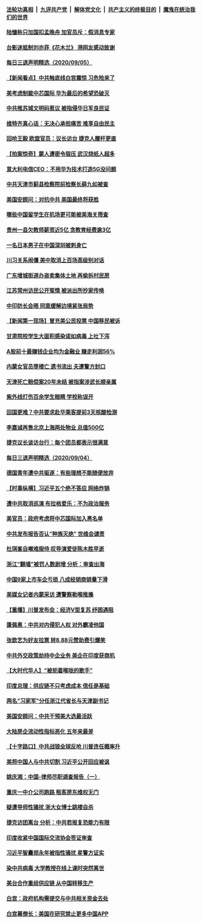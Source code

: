 

####  [法轮功真相](../../../../basic/blob/master/README.md?t=09061302) &nbsp;|&nbsp; [九评共产党](../../../../9ping.md/blob/master/README.md?t=09061302) &nbsp;|&nbsp; [解体党文化](../../../../jtdwh.md/blob/master/README.md?t=09061302)  &nbsp;|&nbsp; [共产主义的终极目的](../../../../gczydzjmd.md/blob/master/README.md?t=09061302) &nbsp;|&nbsp; [魔鬼在统治我们的世界](../../../../mgztzwmdsj.md/blob/master/README.md?t=09061302) 

#### [陆慷称只加国扣孟晚舟 加官员斥：假消息专家](../pages/nsc413/n12383401.md?t=09061302) 

#### [台影迷抵制刘亦菲《花木兰》 港网友感动致谢](../pages/nsc413/n12383230.md?t=09061302) 

#### [每日三退声明精选（2020/09/05）](../pages/nsc413/n12383584.md?t=09061302) 

#### [【新闻看点】中共触底线白宫震惊 习危险来了](../pages/nsc413/n12383239.md?t=09061302) 

#### [美考虑制裁中芯国际 华为最后的希望恐破灭](../pages/nsc413/n12383368.md?t=09061302) 

#### [中共推苏城文明码惹议 被指侵华日军良民证](../pages/nsc413/n12383236.md?t=09061302) 

#### [维特齐真心话：无决心承担痛苦 难享自由民主](../pages/nsc413/n12383186.md?t=09061302) 

#### [回呛王毅 欧盟官员：议长访台 捷克人腰杆更直](../pages/nsc413/n12383142.md?t=09061302) 

#### [【拍案惊奇】蒙人遭密令狠压 武汉烧纸人超多](../pages/nsc413/n12383150.md?t=09061302) 

#### [意大利电信CEO：不用华为技术打造5G没问题](../pages/nsc413/n12383117.md?t=09061302) 

#### [中共天津市蓟县检察院前检察长薛九如被查](../pages/nsc413/n12382942.md?t=09061302) 

#### [美国安顾问：对抗中共 美国最终将获胜](../pages/nsc413/n12383012.md?t=09061302) 

#### [哪些中国留学生在机场更可能被美海关筛查](../pages/nsc413/n12382833.md?t=09061302) 

#### [贵州一县欠教师薪资近5亿 贪教育经费逾3亿](../pages/nsc413/n12382972.md?t=09061302) 

#### [一名日本男子在中国深圳被刺身亡](../pages/nsc413/n12382922.md?t=09061302) 

#### [川习关系闹僵 美中取消上百场高级别对话](../pages/nsc413/n12381137.md?t=09061302) 

#### [广东增城街道办盗卖集体土地 再偷拆村民房](../pages/nsc413/n12382832.md?t=09061302) 

#### [江苏常州访民公开冤情 被派出所抄家传唤](../pages/nsc413/n12382817.md?t=09061302) 

#### [中印防长会晤 同意缓解边境紧张局势](../pages/nsc413/n12382706.md?t=09061302) 

#### [【新闻第一现场】冒充美公民投票 中国移民被诉](../pages/nsc413/n12382711.md?t=09061302) 

#### [甘肃院校学生大面积感染诺如病毒 上吐下泻](../pages/nsc413/n12382685.md?t=09061302) 

#### [A股前十最赚钱企业均为金融业 赚走利润56%](../pages/nsc413/n12382254.md?t=09061302) 

#### [内蒙女官员堕楼亡 遗书流出 夫遭警方封口](../pages/nsc413/n12382568.md?t=09061302) 

#### [天津死亡赔偿案20年未结 被指案涉武长顺亲属](../pages/nsc413/n12382449.md?t=09061302) 

#### [紫外线灯伤百余学生眼睛 学校称误开](../pages/nsc413/n12382500.md?t=09061302) 

#### [回国更难？中共要求赴华乘客提前3天核酸检测](../pages/nsc413/n12382356.md?t=09061302) 

#### [李嘉诚再售北京上海两处物业 总值500亿](../pages/nsc413/n12381914.md?t=09061302) 

#### [捷克议长谈访台行：每个团员都表示很满意](../pages/nsc413/n12382255.md?t=09061302) 


#### [每日三退声明精选（2020/09/04）](../pages/nsc413/n12382224.md?t=09061302) 

#### [德国青年遭中共驱逐：有些理想不能随便放弃](../pages/nsc413/n12382054.md?t=09061302) 

#### [【时事纵横】习近平五个绝不答应 网络炸锅](../pages/nsc413/n12381285.md?t=09061302) 

#### [遭中共取消巡演 布拉格爱乐：不为政治服务](../pages/nsc413/n12381922.md?t=09061302) 

#### [美官员：政府考虑将中芯国际加入黑名单](../pages/nsc413/n12381796.md?t=09061302) 

#### [中共发布报告否认“种族灭绝” 世维会谴责](../pages/nsc413/n12381742.md?t=09061302) 

#### [杜琪峯自嘲难服侍 叹导演爱徒陈木胜早逝](../pages/nsc413/n12381728.md?t=09061302) 

#### [浙江“翻墙”被罚人数剧增 分析：审查出海](../pages/nsc413/n12381691.md?t=09061302) 

#### [中国9家上市车企亏损 八成经销商销量下滑](../pages/nsc413/n12381495.md?t=09061302) 

#### [美媒女记者内蒙采访 遭警察勒喉推搡](../pages/nsc413/n12381567.md?t=09061302) 

#### [【重播】川普发布会：经济V型复苏 纾困遇阻](../pages/nsc413/n12381260.md?t=09061302) 

#### [蓬佩奥：中共对内侵犯人权 对外霸凌他国](../pages/nsc413/n12381314.md?t=09061302) 

#### [张歆艺为好友拉票 转8.88元赞助费引爆笑](../pages/nsc413/n12381421.md?t=09061302) 

#### [中共外交政策劫持中企业务 美企在印度获商机](../pages/nsc413/n12381240.md?t=09061302) 

#### [【大时代华人】“被扼着喉咙的歌手”](../pages/nsc413/n12380983.md?t=09061302) 

#### [印度总理：供应链不只考虑成本 信任是基础](../pages/nsc413/n12381378.md?t=09061302) 

#### [两名“习家军”分任浙江代省长与天津副书记](../pages/nsc413/n12381330.md?t=09061302) 

#### [美国安顾问：中共干预美大选最活跃](../pages/nsc413/n12381364.md?t=09061302) 

#### [大陆房企流动性指标恶化 五年来最差](../pages/nsc413/n12381165.md?t=09061302) 

#### [【十字路口】中共战狼全球反呛 川普连任概率升](../pages/nsc413/n12380890.md?t=09061302) 

#### [美将中国人与中共切割 习近平公开回应被讽](../pages/nsc413/n12381054.md?t=09061302) 

#### [姚庆湘：中国-律师尽职调查报告（一）](../pages/nsc413/n12378676.md?t=09061302) 

#### [重庆一中介公司跑路 租客房东维权无门](../pages/nsc413/n12381130.md?t=09061302) 

#### [疑遭导师性骚扰  浙大女博士跳楼自杀](../pages/nsc413/n12381031.md?t=09061302) 

#### [捷克访团离台 分析：中共若报复恐能力有限](../pages/nsc413/n12380987.md?t=09061302) 

#### [印度收紧中国国际交流协会签证审查](../pages/nsc413/n12380860.md?t=09061302) 

#### [习近平智囊郑永年被指性骚扰 星警方证实](../pages/nsc413/n12381038.md?t=09061302) 

#### [染中共病毒 大学教授在线上课时突然离世](../pages/nsc413/n12380903.md?t=09061302) 

#### [美台合作重组供应链 从中国转移生产](../pages/nsc413/n12380855.md?t=09061302) 

#### [白宫：政府机构需提交与中共相关资金去处](../pages/nsc413/n12380607.md?t=09061302) 

#### [白宫幕僚长：美国在研究禁止更多中国APP](../pages/nsc413/n12380947.md?t=09061302) 

